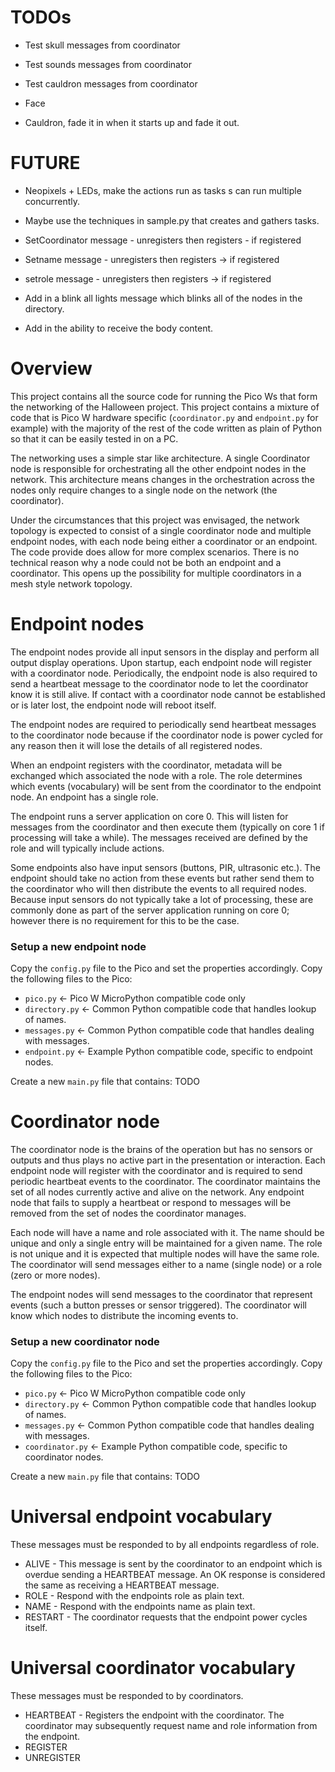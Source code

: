 # TODOs

* Test skull messages from coordinator
* Test sounds messages from coordinator
* Test cauldron messages from coordinator

* Face
* Cauldron, fade it in when it starts up and fade it out.

# FUTURE

* Neopixels + LEDs, make the actions run as tasks s can run multiple concurrently.
* Maybe use the techniques in sample.py that creates and gathers tasks.

* SetCoordinator message - unregisters then registers - if registered
* Setname message - unregisters then registers -> if registered
* setrole message - unregisters then registers -> if registered
* Add in a blink all lights message which blinks all of the nodes in the directory.
* Add in the ability to receive the body content.

# Overview

This project contains all the source code for running the Pico Ws that
form the networking of the Halloween project. This project contains a
mixture of code that is Pico W hardware specific (```coordinator.py```
and ```endpoint.py``` for example) with the majority of the rest of the
code written as plain of Python so that it can be easily tested in on
a PC.

The networking uses a simple star like architecture. A single Coordinator
node is responsible for orchestrating all the other endpoint nodes in the
network. This architecture means changes in the orchestration across the
nodes only require changes to a single node on the network (the coordinator).

Under the circumstances that this project was envisaged, the network topology
is expected to consist of a single coordinator node and multiple endpoint
nodes, with each node being either a coordinator or an endpoint. The code
provide does allow for more complex scenarios. There is no technical reason
why a node could not be both an endpoint and a coordinator. This opens up
the possibility for multiple coordinators in a mesh style network topology.

# Endpoint nodes

The endpoint nodes provide all input sensors in the display and perform all
output display operations. Upon startup, each endpoint node will register
with a coordinator node. Periodically, the endpoint node is also required
to send a heartbeat message to the coordinator node to let the coordinator
know it is still alive. If contact with a coordinator node cannot be
established or is later lost, the endpoint node will reboot itself.

The endpoint nodes are required to periodically send heartbeat messages to
the coordinator node because if the coordinator node is power cycled for
any reason then it will lose the details of all registered nodes.

When an endpoint registers with the coordinator, metadata will be exchanged
which associated the node with a role. The role determines which events
(vocabulary) will be sent from the coordinator to the endpoint node. An
endpoint has a single role.

The endpoint runs a server application on core 0. This will listen for
messages from the coordinator and then execute them (typically on core 1 if
processing will take a while). The messages received are defined by the
role and will typically include actions.

Some endpoints also have input sensors (buttons, PIR, ultrasonic etc.).
The endpoint should take no action from these events but rather send them
to the coordinator who will then distribute the events to all required nodes.
Because input sensors do not typically take a lot of processing, these are
commonly done as part of the server application running on core 0; however
there is no requirement for this to be the case.

### Setup a new endpoint node

Copy the `config.py` file to the Pico and set the properties accordingly.
Copy the following files to the Pico:

* `pico.py` <- Pico W MicroPython compatible code only
* `directory.py` <- Common Python compatible code that handles lookup of names.
* `messages.py` <- Common Python compatible code that handles dealing with messages.
* `endpoint.py` <- Example Python compatible code, specific to endpoint nodes.

Create a new `main.py` file that contains:
TODO

# Coordinator node

The coordinator node is the brains of the operation but has no sensors or
outputs and thus plays no active part in the presentation or interaction.
Each endpoint node will register with the coordinator and is required to send
periodic heartbeat events to the coordinator. The coordinator maintains the
set of all nodes currently active and alive on the network. Any endpoint node
that fails to supply a heartbeat or respond to messages will be removed from
the set of nodes the coordinator manages.

Each node will have a name and role associated with it. The name should be
unique and only a single entry will be maintained for a given name. The role
is not unique and it is expected that multiple nodes will have the same role.
The coordinator will send messages either to a name (single node) or a role
(zero or more nodes).

The endpoint nodes will send messages to the coordinator that represent events
(such a button presses or sensor triggered). The coordinator will know which
nodes to distribute the incoming events to.

### Setup a new coordinator node

Copy the `config.py` file to the Pico and set the properties accordingly.
Copy the following files to the Pico:

* `pico.py` <- Pico W MicroPython compatible code only
* `directory.py` <- Common Python compatible code that handles lookup of names.
* `messages.py` <- Common Python compatible code that handles dealing with messages.
* `coordinator.py` <- Example Python compatible code, specific to coordinator nodes.

Create a new `main.py` file that contains:
TODO

# Universal endpoint vocabulary

These messages must be responded to by all endpoints regardless of role.

* ALIVE - This message is sent by the coordinator to an endpoint which is overdue
  sending a HEARTBEAT message. An OK response is considered the same as receiving
  a HEARTBEAT message.
* ROLE - Respond with the endpoints role as plain text.
* NAME - Respond with the endpoints name as plain text.
* RESTART - The coordinator requests that the endpoint power cycles itself.

# Universal coordinator vocabulary

These messages must be responded to by coordinators.

* HEARTBEAT - Registers the endpoint with the coordinator. The coordinator may
  subsequently request name and role information from the endpoint.
* REGISTER
* UNREGISTER
